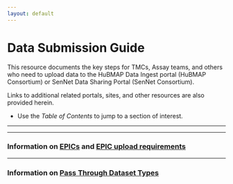 ```yaml
---
layout: default
---
```


# Data Submission Guide

This resource documents the key steps for TMCs, Assay teams, and others who need to upload data to the HuBMAP Data Ingest portal (HuBMAP Consortium) or SenNet Data Sharing Portal (SenNet Consortium).

Links to additional related portals, sites, and other resources are also provided herein.

- Use the _Table of Contents_ to jump to a section of interest. <br>

<hr />
<hr />

### Information on [EPICs](https://docs.hubmapconsortium.org/EPICs/) and [EPIC upload requirements](https://docs.hubmapconsortium.org/EPICs/#minimum-upload-requirements)
  
<hr />

### Information on [Pass Through Dataset Types](https://docs.hubmapconsortium.org/pass-thrus/)
